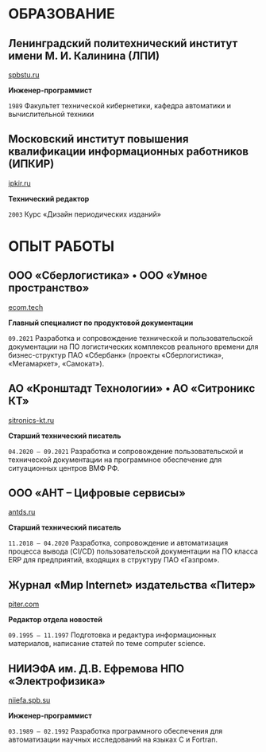 # ОБРАЗОВАНИЕ

## Ленинградский политехнический институт имени М. И. Калинина (ЛПИ)

[spbstu.ru](https://www.spbstu.ru/)

**Инженер-программист**

`1989` Факультет технической кибернетики, кафедра автоматики и вычислительной техники

## Московский институт повышения квалификации информационных работников (ИПКИР)

[ipkir.ru](https://ipkir.ru/)

**Технический редактор**

`2003` Курс «Дизайн периодических изданий»

# ОПЫТ РАБОТЫ

## ООО «Сберлогистика» &bull; ООО «Умное пространство»

[ecom.tech](https://ecom.tech/)

**Главный специалист по продуктовой документации**

`09.2021` Разработка и сопровождение технической и пользовательской документации на ПО логистических комплексов реального времени для бизнес-структур ПАО «Сбербанк» (проекты «Сберлогистика», «Мегамаркет», «Самокат»).

## АО «Кронштадт Технологии» &bull; АО «Ситроникс КТ»

[sitronics-kt.ru](https://sitronics-kt.ru/)

**Старший технический писатель**

`04.2020 — 09.2021` Разработка и сопровождение пользовательской и технической документации на программное обеспечение для ситуационных центров ВМФ РФ.

## ООО «АНТ – Цифровые сервисы»

[antds.ru](https://antds.ru/)

**Старший технический писатель**

`11.2018 — 04.2020` Разработка, сопровождение и автоматизация процесса вывода (CI/CD) пользовательской документации на ПО класса ERP для предприятий, входящих в структуру ПАО «Газпром».

## Журнал «Мир Internet» издательства «Питер»

[piter.com](https://www.piter.com/)

**Редактор отдела новостей**

`09.1995 — 11.1997` Подготовка и редактура информационных материалов, написание статей по теме computer science.

## НИИЭФА им. Д.В. Ефремова НПО «Электрофизика»

[niiefa.spb.su](http://niiefa.spb.su/)

**Инженер-программист**

`03.1989 — 02.1992` Разработка программного обеспечения для автоматизации научных исследований на языках C и Fortran.

